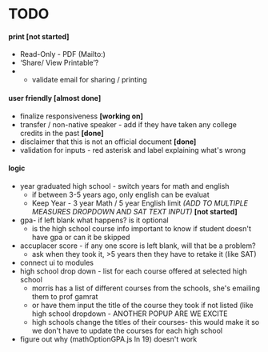 # TODO

#### print **[not started]**
* Read-Only - PDF (Mailto:)
* ‘Share/ View Printable’?
* * validate email for sharing / printing

#### user friendly **[almost done]**
* finalize responsiveness **[working on]**
* transfer / non-native speaker - add if they have taken any college credits in the past **[done]**
* disclaimer that this is not an official document **[done]**
* validation for inputs - red asterisk and label explaining what's wrong

#### logic
* year  graduated high school - switch years for math and english
	* if between 3-5 years ago, only english can be evaluat
	* Keep Year - 3 year Math / 5 year English limit *(ADD TO MULTIPLE MEASURES DROPDOWN AND SAT TEXT INPUT)* **[not started]**
* gpa- if left blank what happens? is it optional
	* is the high school course info important to know if student doesn't have gpa or can it be skipped
* accuplacer score - if any one score is left blank, will that be a problem?
	* ask when they took it, >5 years then they have to retake it (like SAT)
* connect ui to modules
* high school drop down - list for each course offered at selected high school
	* morris has a list of different courses from the schools, she's emailing them to prof gamrat
	* or have them input the title of the course they took if not listed (like high school dropdown - ANOTHER POPUP ARE WE EXCITE
	* high schools change the titles of their courses- this would make it so we don't have to update the courses for each high school
* figure out why (mathOptionGPA.js ln 19) doesn't work